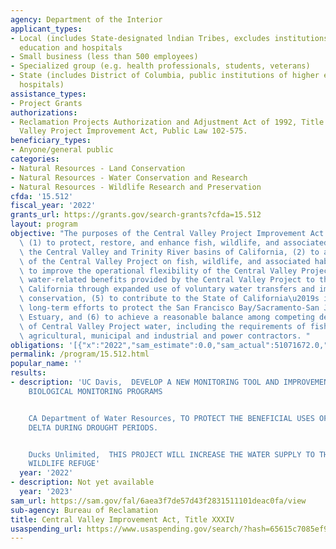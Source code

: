```yaml
---
agency: Department of the Interior
applicant_types:
- Local (includes State-designated lndian Tribes, excludes institutions of higher
  education and hospitals
- Small business (less than 500 employees)
- Specialized group (e.g. health professionals, students, veterans)
- State (includes District of Columbia, public institutions of higher education and
  hospitals)
assistance_types:
- Project Grants
authorizations:
- Reclamation Projects Authorization and Adjustment Act of 1992, Title XXXIV, Central
  Valley Project Improvement Act, Public Law 102-575.
beneficiary_types:
- Anyone/general public
categories:
- Natural Resources - Land Conservation
- Natural Resources - Water Conservation and Research
- Natural Resources - Wildlife Research and Preservation
cfda: '15.512'
fiscal_year: '2022'
grants_url: https://grants.gov/search-grants?cfda=15.512
layout: program
objective: "The purposes of the Central Valley Project Improvement Act (CVPIA) are\
  \ (1) to protect, restore, and enhance fish, wildlife, and associated habitats in\
  \ the Central Valley and Trinity River basins of California, (2) to address impacts\
  \ of the Central Valley Project on fish, wildlife, and associated habitats, (3)\
  \ to improve the operational flexibility of the Central Valley Project, (4) to increase\
  \ water-related benefits provided by the Central Valley Project to the State of\
  \ California through expanded use of voluntary water transfers and improved water\
  \ conservation, (5) to contribute to the State of California\u2019s interim and\
  \ long-term efforts to protect the San Francisco Bay/Sacramento-San Joaquin Delta\
  \ Estuary, and (6) to achieve a reasonable balance among competing demands for use\
  \ of Central Valley Project water, including the requirements of fish and wildlife,\
  \ agricultural, municipal and industrial and power contractors. "
obligations: '[{"x":"2022","sam_estimate":0.0,"sam_actual":51071672.0,"usa_spending_actual":71963714.57},{"x":"2023","sam_estimate":50000000.0,"sam_actual":0.0,"usa_spending_actual":65772647.78},{"x":"2024","sam_estimate":50000000.0,"sam_actual":0.0,"usa_spending_actual":-3236243.76}]'
permalink: /program/15.512.html
popular_name: ''
results:
- description: 'UC Davis,  DEVELOP A NEW MONITORING TOOL AND IMPROVEMENTS TO OUR CURRENT
    BIOLOGICAL MONITORING PROGRAMS


    CA Department of Water Resources, TO PROTECT THE BENEFICIAL USES OF WATER IN THE
    DELTA DURING DROUGHT PERIODS.


    Ducks Unlimited,  THIS PROJECT WILL INCREASE THE WATER SUPPLY TO THE SUTTER NATIONAL
    WILDLIFE REFUGE'
  year: '2022'
- description: Not yet available
  year: '2023'
sam_url: https://sam.gov/fal/6aea3f7de57d43f2831511101deac0fa/view
sub-agency: Bureau of Reclamation
title: Central Valley Improvement Act, Title XXXIV
usaspending_url: https://www.usaspending.gov/search/?hash=65615c7085ef9bcec60c87a1b3a296fd
---
```

